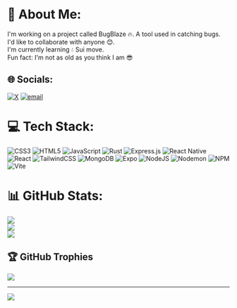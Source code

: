 # 💫 About Me:
I'm working on a project called BugBlaze 🔥. A tool used in catching bugs.<br>I'd like to collaborate with anyone 😊.<br>I'm currently learning 💧 Sui move.<br>Fun fact: I'm not as old as you think I am 😎


## 🌐 Socials:
[![X](https://img.shields.io/badge/X-black.svg?logo=X&logoColor=white)](https://x.com/@Lil_Prince_1218) [![email](https://img.shields.io/badge/Email-D14836?logo=gmail&logoColor=white)](mailto:matthewmicheal2023@gmail.com) 

# 💻 Tech Stack:
![CSS3](https://img.shields.io/badge/css3-%231572B6.svg?style=for-the-badge&logo=css3&logoColor=white) ![HTML5](https://img.shields.io/badge/html5-%23E34F26.svg?style=for-the-badge&logo=html5&logoColor=white) ![JavaScript](https://img.shields.io/badge/javascript-%23323330.svg?style=for-the-badge&logo=javascript&logoColor=%23F7DF1E) ![Rust](https://img.shields.io/badge/rust-%23000000.svg?style=for-the-badge&logo=rust&logoColor=white) ![Express.js](https://img.shields.io/badge/express.js-%23404d59.svg?style=for-the-badge&logo=express&logoColor=%2361DAFB) ![React Native](https://img.shields.io/badge/react_native-%2320232a.svg?style=for-the-badge&logo=react&logoColor=%2361DAFB) ![React](https://img.shields.io/badge/react-%2320232a.svg?style=for-the-badge&logo=react&logoColor=%2361DAFB) ![TailwindCSS](https://img.shields.io/badge/tailwindcss-%2338B2AC.svg?style=for-the-badge&logo=tailwind-css&logoColor=white) ![MongoDB](https://img.shields.io/badge/MongoDB-%234ea94b.svg?style=for-the-badge&logo=mongodb&logoColor=white) ![Expo](https://img.shields.io/badge/expo-1C1E24?style=for-the-badge&logo=expo&logoColor=#D04A37) ![NodeJS](https://img.shields.io/badge/node.js-6DA55F?style=for-the-badge&logo=node.js&logoColor=white) ![Nodemon](https://img.shields.io/badge/NODEMON-%23323330.svg?style=for-the-badge&logo=nodemon&logoColor=%BBDEAD) ![NPM](https://img.shields.io/badge/NPM-%23CB3837.svg?style=for-the-badge&logo=npm&logoColor=white) ![Vite](https://img.shields.io/badge/vite-%23646CFF.svg?style=for-the-badge&logo=vite&logoColor=white)
# 📊 GitHub Stats:
![](https://github-readme-stats.vercel.app/api?username=MatthewTheCoder1218&theme=dark&hide_border=false&include_all_commits=false&count_private=false)<br/>
![](https://nirzak-streak-stats.vercel.app/?user=MatthewTheCoder1218&theme=dark&hide_border=false)<br/>
![](https://github-readme-stats.vercel.app/api/top-langs/?username=MatthewTheCoder1218&theme=dark&hide_border=false&include_all_commits=false&count_private=false&layout=compact)

## 🏆 GitHub Trophies
![](https://github-profile-trophy.vercel.app/?username=MatthewTheCoder1218&theme=radical&no-frame=false&no-bg=true&margin-w=4)

---
[![](https://visitcount.itsvg.in/api?id=MatthewTheCoder1218&icon=0&color=0)](https://visitcount.itsvg.in)
